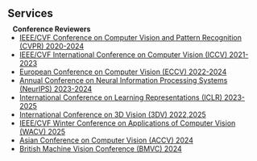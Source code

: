 <h1 id="services"></h1>

<h2 style="margin: 60px 0px 10px;">Services</h2>

<h4 style="margin:0 10px 0;">Conference Reviewers</h4>

<ul style="margin:0 0 5px;">
  <li><a href="http://cvpr.thecvf.com/"><autocolor>IEEE/CVF Conference on Computer Vision and Pattern Recognition (CVPR) 2020-2024</autocolor></a></li>
  <li><a href="http://iccv2023.thecvf.com/"><autocolor>IEEE/CVF International Conference on Computer Vision (ICCV) 2021-2023</autocolor></a></li>
  <li><a href="https://eccv.ecva.net/"><autocolor>European Conference on Computer Vision (ECCV) 2022-2024</autocolor></a></li>
  <li><a href="https://neurips.cc/Conferences/2024"><autocolor>Annual Conference on Neural Information Processing Systems (NeurIPS) 2023-2024</autocolor></a></li>
  <li><a href="https://iclr.cc/Conferences/2024"><autocolor>International Conference on Learning Representations (ICLR) 2023-2025</autocolor></a></li>
  <li><a href="https://3dvconf.github.io/2025/"><autocolor>International Conference on 3D Vision (3DV) 2022,2025</autocolor></a></li>
  <li><a href="https://wacv2025.thecvf.com/"><autocolor>IEEE/CVF Winter Conference on Applications of Computer Vision (WACV) 2025</autocolor></a></li>
  <li><a href="https://accv2024.org/"><autocolor>Asian Conference on Computer Vision (ACCV) 2024</autocolor></a></li>
  <li><a href="https://bmvc2024.org/"><autocolor>British Machine Vision Conference (BMVC) 2024</autocolor></a></li>
  <!-- <li><a href="https://aaai.org/Conferences/AAAI-23/"><autocolor>AAAI Conference on Artificial Intelligence (AAAI) 2021-2024</autocolor></a></li> -->
  <!-- <li><a href="https://ijcai-23.org/"><autocolor>International Joint Conference on Artificial Intelligence (IJCAI) 2021-2023</autocolor></a></li> -->
  <!-- <li><a href="https://2022.acmmm.org/"><autocolor>ACM International Conference on Multimedia (MM) 2021-2023</autocolor></a></li>   -->
  <!--
  <li><a href="https://mmasia2021.uqcloud.net/"><autocolor>ACM MM Asia 2020-2021</autocolor></a></li>
  <li><a href="http://www.acml-conf.org/2021/"><autocolor>ACML 2021</autocolor></a></li>  
  -->
</ul>
